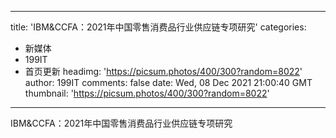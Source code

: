 
---
title: 'IBM&CCFA：2021年中国零售消费品行业供应链专项研究'
categories: 
 - 新媒体
 - 199IT
 - 首页更新
headimg: 'https://picsum.photos/400/300?random=8022'
author: 199IT
comments: false
date: Wed, 08 Dec 2021 21:00:40 GMT
thumbnail: 'https://picsum.photos/400/300?random=8022'
---

<div>   
IBM&CCFA：2021年中国零售消费品行业供应链专项研究  
</div>
            